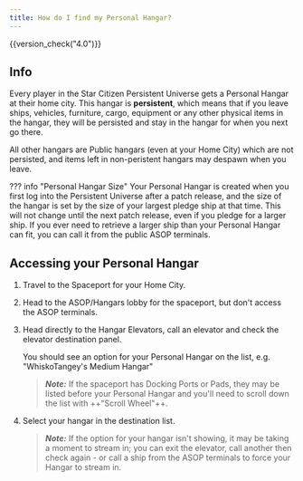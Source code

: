 ```yaml
---
title: How do I find my Personal Hangar?
---
```


{{version_check("4.0")}}

## Info

Every player in the Star Citizen Persistent Universe gets a Personal Hangar at
their home city. This hangar is **persistent**, which means that if you leave
ships, vehicles, furniture, cargo, equipment or any other physical items in the
hangar, they will be persisted and stay in the hangar for when you next go
there.

All other hangars are Public hangars (even at your Home City) which are not
persisted, and items left in non-peristent hangars may despawn when you leave.

??? info "Personal Hangar Size"
    Your Personal Hangar is created when you first log into the Persistent
    Universe after a patch release, and the size of the hangar is set by the
    size of your largest pledge ship at that time. This will not change until
    the next patch release, even if you pledge for a larger ship. If you ever
    need to retrieve a larger ship than your Personal Hangar can fit, you can
    call it from the public ASOP terminals.

## Accessing your Personal Hangar

1. Travel to the Spaceport for your Home City.

1. Head to the ASOP/Hangars lobby for the spaceport, but don't access the ASOP
terminals.

1. Head directly to the Hangar Elevators, call an elevator and check the
elevator destination panel.

    You should see an option for your Personal Hangar on the list, e.g.
    "WhiskoTangey's Medium Hangar"

    > ***Note:*** If the spaceport has Docking Ports or Pads, they may be listed
    before your Personal Hangar and you'll need to scroll down the list with
    ++"Scroll Wheel"++.

1. Select your hangar in the destination list.

    > ***Note:*** If the option for your hangar isn't showing, it may be taking
    a moment to stream in; you can exit the elevator, call another then check
    again - or call a ship from the ASOP terminals to force your Hangar to
    stream in.